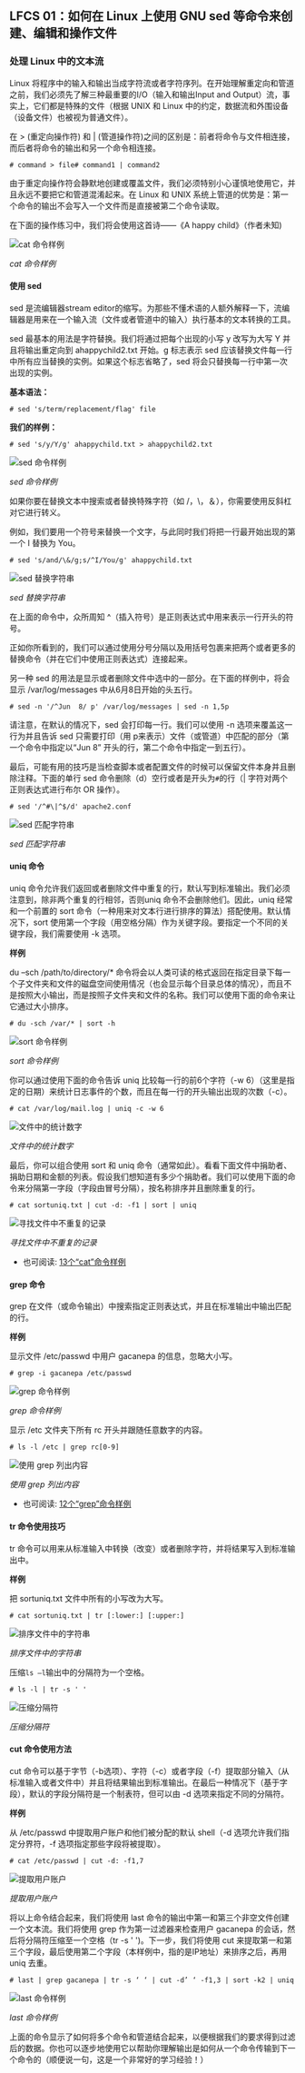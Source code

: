 ## LFCS 01：如何在 Linux 上使用 GNU sed 等命令来创建、编辑和操作文件
### 处理 Linux 中的文本流

Linux 将程序中的输入和输出当成字符流或者字符序列。在开始理解重定向和管道之前，我们必须先了解三种最重要的I/O（输入和输出Input and Output）流，事实上，它们都是特殊的文件（根据 UNIX 和 Linux 中的约定，数据流和外围设备（设备文件）也被视为普通文件）。

在 > (重定向操作符) 和 | (管道操作符)之间的区别是：前者将命令与文件相连接，而后者将命令的输出和另一个命令相连接。

```
# command > file# command1 | command2
```

由于重定向操作符会静默地创建或覆盖文件，我们必须特别小心谨慎地使用它，并且永远不要把它和管道混淆起来。在 Linux 和 UNIX 系统上管道的优势是：第一个命令的输出不会写入一个文件而是直接被第二个命令读取。

在下面的操作练习中，我们将会使用这首诗——《A happy child》（作者未知)

![cat 命令样例](https://dn-linuxcn.qbox.me/data/attachment/album/201603/28/055317sx248jjs2c4c7uu7.png)

*cat 命令样例*

#### 使用 sed

sed 是流编辑器stream editor的缩写。为那些不懂术语的人额外解释一下，流编辑器是用来在一个输入流（文件或者管道中的输入）执行基本的文本转换的工具。

sed 最基本的用法是字符替换。我们将通过把每个出现的小写 y 改写为大写 Y 并且将输出重定向到 ahappychild2.txt 开始。g 标志表示 sed 应该替换文件每一行中所有应当替换的实例。如果这个标志省略了，sed 将会只替换每一行中第一次出现的实例。

**基本语法：**

```
# sed 's/term/replacement/flag' file
```

**我们的样例：**

```
# sed 's/y/Y/g' ahappychild.txt > ahappychild2.txt
```

![sed 命令样例](https://dn-linuxcn.qbox.me/data/attachment/album/201603/28/055318u6w915x3w6gg64l5.png)

*sed 命令样例*

如果你要在替换文本中搜索或者替换特殊字符（如 /，\，＆），你需要使用反斜杠对它进行转义。

例如，我们要用一个符号来替换一个文字，与此同时我们将把一行最开始出现的第一个 I 替换为 You。

```
# sed 's/and/\&/g;s/^I/You/g' ahappychild.txt
```

![sed 替换字符串](https://dn-linuxcn.qbox.me/data/attachment/album/201603/28/055318ustph1gt8asgs2t8.png)

*sed 替换字符串*

在上面的命令中，众所周知 ^（插入符号）是正则表达式中用来表示一行开头的符号。

正如你所看到的，我们可以通过使用分号分隔以及用括号包裹来把两个或者更多的替换命令（并在它们中使用正则表达式）连接起来。

另一种 sed 的用法是显示或者删除文件中选中的一部分。在下面的样例中，将会显示 /var/log/messages 中从6月8日开始的头五行。

```
# sed -n '/^Jun  8/ p' /var/log/messages | sed -n 1,5p
```

请注意，在默认的情况下，sed 会打印每一行。我们可以使用 -n 选项来覆盖这一行为并且告诉 sed 只需要打印（用 p来表示）文件（或管道）中匹配的部分（第一个命令中指定以“Jun 8” 开头的行，第二个命令中指定一到五行）。

最后，可能有用的技巧是当检查脚本或者配置文件的时候可以保留文件本身并且删除注释。下面的单行 sed 命令删除（d）空行或者是开头为`#`的行（| 字符对两个正则表达式进行布尔 OR 操作）。

```
# sed '/^#\|^$/d' apache2.conf
```

![sed 匹配字符串](https://dn-linuxcn.qbox.me/data/attachment/album/201603/28/055318sz9c1jpnjqnacl1p.png)

*sed 匹配字符串*

#### uniq 命令

uniq 命令允许我们返回或者删除文件中重复的行，默认写到标准输出。我们必须注意到，除非两个重复的行相邻，否则uniq 命令不会删除他们。因此，uniq 经常和一个前置的 sort 命令（一种用来对文本行进行排序的算法）搭配使用。默认情况下，sort 使用第一个字段（用空格分隔）作为关键字段。要指定一个不同的关键字段，我们需要使用 -k 选项。

**样例**

du –sch /path/to/directory/* 命令将会以人类可读的格式返回在指定目录下每一个子文件夹和文件的磁盘空间使用情况（也会显示每个目录总体的情况），而且不是按照大小输出，而是按照子文件夹和文件的名称。我们可以使用下面的命令来让它通过大小排序。

```
# du -sch /var/* | sort -h
```

![sort 命令样例](https://dn-linuxcn.qbox.me/data/attachment/album/201603/28/055319qckggebd272dhhe2.jpg)

*sort 命令样例*

你可以通过使用下面的命令告诉 uniq 比较每一行的前6个字符（-w 6）（这里是指定的日期）来统计日志事件的个数，而且在每一行的开头输出出现的次数（-c）。

```
# cat /var/log/mail.log | uniq -c -w 6
```

![文件中的统计数字](https://dn-linuxcn.qbox.me/data/attachment/album/201603/28/055319ex1ex1hxjmnywnbm.jpg)

*文件中的统计数字*

最后，你可以组合使用 sort 和 uniq 命令（通常如此）。看看下面文件中捐助者、捐助日期和金额的列表。假设我们想知道有多少个捐助者。我们可以使用下面的命令来分隔第一字段（字段由冒号分隔），按名称排序并且删除重复的行。

```
# cat sortuniq.txt | cut -d: -f1 | sort | uniq
```

![寻找文件中不重复的记录](https://dn-linuxcn.qbox.me/data/attachment/album/201603/28/055320quba70a7m8vbe4ym.jpg)

*寻找文件中不重复的记录*

- 也可阅读: [13个“cat”命令样例](https://linux.cn/article-2336-1.html)

#### grep 命令

grep 在文件（或命令输出）中搜索指定正则表达式，并且在标准输出中输出匹配的行。

**样例**

显示文件 /etc/passwd 中用户 gacanepa 的信息，忽略大小写。

```
# grep -i gacanepa /etc/passwd
```

![grep 命令样例](https://dn-linuxcn.qbox.me/data/attachment/album/201603/28/055320eepm9mp9mm4qwe9e.jpg)

*grep 命令样例*

显示 /etc 文件夹下所有 rc 开头并跟随任意数字的内容。

```
# ls -l /etc | grep rc[0-9]
```

![使用 grep 列出内容](https://dn-linuxcn.qbox.me/data/attachment/album/201603/28/055321o4y33j3zzk3k4jpk.jpg)

*使用 grep 列出内容*

- 也可阅读: [12个“grep”命令样例](https://linux.cn/article-2250-1.html)

#### tr 命令使用技巧

tr 命令可以用来从标准输入中转换（改变）或者删除字符，并将结果写入到标准输出中。

**样例**

把 sortuniq.txt 文件中所有的小写改为大写。

```
# cat sortuniq.txt | tr [:lower:] [:upper:]
```

![排序文件中的字符串](https://dn-linuxcn.qbox.me/data/attachment/album/201603/28/055321tjh2huac2yxxhx29.jpg)

*排序文件中的字符串*

压缩`ls –l`输出中的分隔符为一个空格。

```
# ls -l | tr -s ' '
```

![压缩分隔符](https://dn-linuxcn.qbox.me/data/attachment/album/201603/28/055321hz2w9e42egucz2iu.jpg)

*压缩分隔符*

#### cut 命令使用方法

cut 命令可以基于字节（-b选项）、字符（-c）或者字段（-f）提取部分输入（从标准输入或者文件中）并且将结果输出到标准输出。在最后一种情况下（基于字段），默认的字段分隔符是一个制表符，但可以由 -d 选项来指定不同的分隔符。

**样例**

从 /etc/passwd 中提取用户账户和他们被分配的默认 shell（-d 选项允许我们指定分界符，-f 选项指定那些字段将被提取）。

```
# cat /etc/passwd | cut -d: -f1,7
```

![提取用户账户](https://dn-linuxcn.qbox.me/data/attachment/album/201603/28/055322pgyrzp6irfm299fj.jpg)

*提取用户账户*

将以上命令结合起来，我们将使用 last 命令的输出中第一和第三个非空文件创建一个文本流。我们将使用 grep 作为第一过滤器来检查用户 gacanepa 的会话，然后将分隔符压缩至一个空格（tr -s ' ')。下一步，我们将使用 cut 来提取第一和第三个字段，最后使用第二个字段（本样例中，指的是IP地址）来排序之后，再用 uniq 去重。

```
# last | grep gacanepa | tr -s ‘ ‘ | cut -d’ ‘ -f1,3 | sort -k2 | uniq
```

![last 命令样例](https://dn-linuxcn.qbox.me/data/attachment/album/201603/28/055322bio7q6dxhoioeo6q.png)

*last 命令样例*

上面的命令显示了如何将多个命令和管道结合起来，以便根据我们的要求得到过滤后的数据。你也可以逐步地使用它以帮助你理解输出是如何从一个命令传输到下一个命令的（顺便说一句，这是一个非常好的学习经验！）